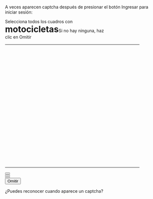A veces aparecen captcha después de presionar el botón Ingresar para iniciar sesión:

<div style=""><div id="rc-imageselect" aria-modal="true" role="dialog"><div class="rc-imageselect-response-field"></div><span class="rc-imageselect-tabloop-begin" tabindex="0"></span><div class="rc-imageselect-payload"><div class="rc-imageselect-instructions"><div class="rc-imageselect-desc-wrapper"><div class="rc-imageselect-desc-no-canonical" style="width: 352px; font-size: 14px;">Selecciona todos los cuadros con <strong style="font-size: 28px;">motocicletas</strong><span class="rc-imageselect-carousel-instructions" style="font-size: 14px;">Si no hay ninguna, haz clic en Omitir</span></div></div><div class="rc-imageselect-progress"></div></div><div class="rc-imageselect-challenge"><div id="rc-imageselect-target" class="rc-imageselect-target" dir="ltr" role="presentation" aria-hidden="true"><table class="rc-imageselect-table-44"><tbody><tr><td role="button" tabindex="4" class="rc-imageselect-tile" aria-label="Desafío de imagen"><div class="rc-image-tile-target"><div class="rc-image-tile-wrapper" style="width: 95px; height: 95px"><img class="rc-image-tile-44" src="https://www.google.com/recaptcha/enterprise/payload?p=06AFcWeA5AAfd-T1R2P_Ts9KrTRe4FpCAyAce5De-_ci-Sal-qkAusFANb3mBk0clsQf2pZw19ocdnq917-5pRPdtZjpdUM_u84biArILCPqNKDXZhFb54MjZHVTMyqJmkitlAbMvOTGi6sdgYliE36hnZ0h9QaKNxMosPgYVlfMDUFClMqThX_DnZXp93YcLEX-bJCRyOL9UYpgLPJCm0iQxKEA0GAL3I7w&amp;k=6LcT0v4qAAAAAOJtO_y-3b2u_46lSgCdm1qVgP45" alt="" style="top:0%; left: 0%"><div class="rc-image-tile-overlay"></div></div><div class="rc-imageselect-checkbox"></div></div></td><td role="button" tabindex="5" class="rc-imageselect-tile" aria-label="Desafío de imagen"><div class="rc-image-tile-target"><div class="rc-image-tile-wrapper" style="width: 95px; height: 95px"><img class="rc-image-tile-44" src="https://www.google.com/recaptcha/enterprise/payload?p=06AFcWeA5AAfd-T1R2P_Ts9KrTRe4FpCAyAce5De-_ci-Sal-qkAusFANb3mBk0clsQf2pZw19ocdnq917-5pRPdtZjpdUM_u84biArILCPqNKDXZhFb54MjZHVTMyqJmkitlAbMvOTGi6sdgYliE36hnZ0h9QaKNxMosPgYVlfMDUFClMqThX_DnZXp93YcLEX-bJCRyOL9UYpgLPJCm0iQxKEA0GAL3I7w&amp;k=6LcT0v4qAAAAAOJtO_y-3b2u_46lSgCdm1qVgP45" alt="" style="top:0%; left: -100%"><div class="rc-image-tile-overlay"></div></div><div class="rc-imageselect-checkbox"></div></div></td><td role="button" tabindex="6" class="rc-imageselect-tile" aria-label="Desafío de imagen"><div class="rc-image-tile-target"><div class="rc-image-tile-wrapper" style="width: 95px; height: 95px"><img class="rc-image-tile-44" src="https://www.google.com/recaptcha/enterprise/payload?p=06AFcWeA5AAfd-T1R2P_Ts9KrTRe4FpCAyAce5De-_ci-Sal-qkAusFANb3mBk0clsQf2pZw19ocdnq917-5pRPdtZjpdUM_u84biArILCPqNKDXZhFb54MjZHVTMyqJmkitlAbMvOTGi6sdgYliE36hnZ0h9QaKNxMosPgYVlfMDUFClMqThX_DnZXp93YcLEX-bJCRyOL9UYpgLPJCm0iQxKEA0GAL3I7w&amp;k=6LcT0v4qAAAAAOJtO_y-3b2u_46lSgCdm1qVgP45" alt="" style="top:0%; left: -200%"><div class="rc-image-tile-overlay"></div></div><div class="rc-imageselect-checkbox"></div></div></td><td role="button" tabindex="7" class="rc-imageselect-tile" aria-label="Desafío de imagen"><div class="rc-image-tile-target"><div class="rc-image-tile-wrapper" style="width: 95px; height: 95px"><img class="rc-image-tile-44" src="https://www.google.com/recaptcha/enterprise/payload?p=06AFcWeA5AAfd-T1R2P_Ts9KrTRe4FpCAyAce5De-_ci-Sal-qkAusFANb3mBk0clsQf2pZw19ocdnq917-5pRPdtZjpdUM_u84biArILCPqNKDXZhFb54MjZHVTMyqJmkitlAbMvOTGi6sdgYliE36hnZ0h9QaKNxMosPgYVlfMDUFClMqThX_DnZXp93YcLEX-bJCRyOL9UYpgLPJCm0iQxKEA0GAL3I7w&amp;k=6LcT0v4qAAAAAOJtO_y-3b2u_46lSgCdm1qVgP45" alt="" style="top:0%; left: -300%"><div class="rc-image-tile-overlay"></div></div><div class="rc-imageselect-checkbox"></div></div></td></tr><tr><td role="button" tabindex="8" class="rc-imageselect-tile" aria-label="Desafío de imagen"><div class="rc-image-tile-target"><div class="rc-image-tile-wrapper" style="width: 95px; height: 95px"><img class="rc-image-tile-44" src="https://www.google.com/recaptcha/enterprise/payload?p=06AFcWeA5AAfd-T1R2P_Ts9KrTRe4FpCAyAce5De-_ci-Sal-qkAusFANb3mBk0clsQf2pZw19ocdnq917-5pRPdtZjpdUM_u84biArILCPqNKDXZhFb54MjZHVTMyqJmkitlAbMvOTGi6sdgYliE36hnZ0h9QaKNxMosPgYVlfMDUFClMqThX_DnZXp93YcLEX-bJCRyOL9UYpgLPJCm0iQxKEA0GAL3I7w&amp;k=6LcT0v4qAAAAAOJtO_y-3b2u_46lSgCdm1qVgP45" alt="" style="top:-100%; left: 0%"><div class="rc-image-tile-overlay"></div></div><div class="rc-imageselect-checkbox"></div></div></td><td role="button" tabindex="9" class="rc-imageselect-tile" aria-label="Desafío de imagen"><div class="rc-image-tile-target"><div class="rc-image-tile-wrapper" style="width: 95px; height: 95px"><img class="rc-image-tile-44" src="https://www.google.com/recaptcha/enterprise/payload?p=06AFcWeA5AAfd-T1R2P_Ts9KrTRe4FpCAyAce5De-_ci-Sal-qkAusFANb3mBk0clsQf2pZw19ocdnq917-5pRPdtZjpdUM_u84biArILCPqNKDXZhFb54MjZHVTMyqJmkitlAbMvOTGi6sdgYliE36hnZ0h9QaKNxMosPgYVlfMDUFClMqThX_DnZXp93YcLEX-bJCRyOL9UYpgLPJCm0iQxKEA0GAL3I7w&amp;k=6LcT0v4qAAAAAOJtO_y-3b2u_46lSgCdm1qVgP45" alt="" style="top:-100%; left: -100%"><div class="rc-image-tile-overlay"></div></div><div class="rc-imageselect-checkbox"></div></div></td><td role="button" tabindex="10" class="rc-imageselect-tile" aria-label="Desafío de imagen"><div class="rc-image-tile-target"><div class="rc-image-tile-wrapper" style="width: 95px; height: 95px"><img class="rc-image-tile-44" src="https://www.google.com/recaptcha/enterprise/payload?p=06AFcWeA5AAfd-T1R2P_Ts9KrTRe4FpCAyAce5De-_ci-Sal-qkAusFANb3mBk0clsQf2pZw19ocdnq917-5pRPdtZjpdUM_u84biArILCPqNKDXZhFb54MjZHVTMyqJmkitlAbMvOTGi6sdgYliE36hnZ0h9QaKNxMosPgYVlfMDUFClMqThX_DnZXp93YcLEX-bJCRyOL9UYpgLPJCm0iQxKEA0GAL3I7w&amp;k=6LcT0v4qAAAAAOJtO_y-3b2u_46lSgCdm1qVgP45" alt="" style="top:-100%; left: -200%"><div class="rc-image-tile-overlay"></div></div><div class="rc-imageselect-checkbox"></div></div></td><td role="button" tabindex="11" class="rc-imageselect-tile" aria-label="Desafío de imagen"><div class="rc-image-tile-target"><div class="rc-image-tile-wrapper" style="width: 95px; height: 95px"><img class="rc-image-tile-44" src="https://www.google.com/recaptcha/enterprise/payload?p=06AFcWeA5AAfd-T1R2P_Ts9KrTRe4FpCAyAce5De-_ci-Sal-qkAusFANb3mBk0clsQf2pZw19ocdnq917-5pRPdtZjpdUM_u84biArILCPqNKDXZhFb54MjZHVTMyqJmkitlAbMvOTGi6sdgYliE36hnZ0h9QaKNxMosPgYVlfMDUFClMqThX_DnZXp93YcLEX-bJCRyOL9UYpgLPJCm0iQxKEA0GAL3I7w&amp;k=6LcT0v4qAAAAAOJtO_y-3b2u_46lSgCdm1qVgP45" alt="" style="top:-100%; left: -300%"><div class="rc-image-tile-overlay"></div></div><div class="rc-imageselect-checkbox"></div></div></td></tr><tr><td role="button" tabindex="12" class="rc-imageselect-tile" aria-label="Desafío de imagen"><div class="rc-image-tile-target"><div class="rc-image-tile-wrapper" style="width: 95px; height: 95px"><img class="rc-image-tile-44" src="https://www.google.com/recaptcha/enterprise/payload?p=06AFcWeA5AAfd-T1R2P_Ts9KrTRe4FpCAyAce5De-_ci-Sal-qkAusFANb3mBk0clsQf2pZw19ocdnq917-5pRPdtZjpdUM_u84biArILCPqNKDXZhFb54MjZHVTMyqJmkitlAbMvOTGi6sdgYliE36hnZ0h9QaKNxMosPgYVlfMDUFClMqThX_DnZXp93YcLEX-bJCRyOL9UYpgLPJCm0iQxKEA0GAL3I7w&amp;k=6LcT0v4qAAAAAOJtO_y-3b2u_46lSgCdm1qVgP45" alt="" style="top:-200%; left: 0%"><div class="rc-image-tile-overlay"></div></div><div class="rc-imageselect-checkbox"></div></div></td><td role="button" tabindex="13" class="rc-imageselect-tile" aria-label="Desafío de imagen"><div class="rc-image-tile-target"><div class="rc-image-tile-wrapper" style="width: 95px; height: 95px"><img class="rc-image-tile-44" src="https://www.google.com/recaptcha/enterprise/payload?p=06AFcWeA5AAfd-T1R2P_Ts9KrTRe4FpCAyAce5De-_ci-Sal-qkAusFANb3mBk0clsQf2pZw19ocdnq917-5pRPdtZjpdUM_u84biArILCPqNKDXZhFb54MjZHVTMyqJmkitlAbMvOTGi6sdgYliE36hnZ0h9QaKNxMosPgYVlfMDUFClMqThX_DnZXp93YcLEX-bJCRyOL9UYpgLPJCm0iQxKEA0GAL3I7w&amp;k=6LcT0v4qAAAAAOJtO_y-3b2u_46lSgCdm1qVgP45" alt="" style="top:-200%; left: -100%"><div class="rc-image-tile-overlay"></div></div><div class="rc-imageselect-checkbox"></div></div></td><td role="button" tabindex="14" class="rc-imageselect-tile" aria-label="Desafío de imagen"><div class="rc-image-tile-target"><div class="rc-image-tile-wrapper" style="width: 95px; height: 95px"><img class="rc-image-tile-44" src="https://www.google.com/recaptcha/enterprise/payload?p=06AFcWeA5AAfd-T1R2P_Ts9KrTRe4FpCAyAce5De-_ci-Sal-qkAusFANb3mBk0clsQf2pZw19ocdnq917-5pRPdtZjpdUM_u84biArILCPqNKDXZhFb54MjZHVTMyqJmkitlAbMvOTGi6sdgYliE36hnZ0h9QaKNxMosPgYVlfMDUFClMqThX_DnZXp93YcLEX-bJCRyOL9UYpgLPJCm0iQxKEA0GAL3I7w&amp;k=6LcT0v4qAAAAAOJtO_y-3b2u_46lSgCdm1qVgP45" alt="" style="top:-200%; left: -200%"><div class="rc-image-tile-overlay"></div></div><div class="rc-imageselect-checkbox"></div></div></td><td role="button" tabindex="15" class="rc-imageselect-tile" aria-label="Desafío de imagen"><div class="rc-image-tile-target"><div class="rc-image-tile-wrapper" style="width: 95px; height: 95px"><img class="rc-image-tile-44" src="https://www.google.com/recaptcha/enterprise/payload?p=06AFcWeA5AAfd-T1R2P_Ts9KrTRe4FpCAyAce5De-_ci-Sal-qkAusFANb3mBk0clsQf2pZw19ocdnq917-5pRPdtZjpdUM_u84biArILCPqNKDXZhFb54MjZHVTMyqJmkitlAbMvOTGi6sdgYliE36hnZ0h9QaKNxMosPgYVlfMDUFClMqThX_DnZXp93YcLEX-bJCRyOL9UYpgLPJCm0iQxKEA0GAL3I7w&amp;k=6LcT0v4qAAAAAOJtO_y-3b2u_46lSgCdm1qVgP45" alt="" style="top:-200%; left: -300%"><div class="rc-image-tile-overlay"></div></div><div class="rc-imageselect-checkbox"></div></div></td></tr><tr><td role="button" tabindex="16" class="rc-imageselect-tile" aria-label="Desafío de imagen"><div class="rc-image-tile-target"><div class="rc-image-tile-wrapper" style="width: 95px; height: 95px"><img class="rc-image-tile-44" src="https://www.google.com/recaptcha/enterprise/payload?p=06AFcWeA5AAfd-T1R2P_Ts9KrTRe4FpCAyAce5De-_ci-Sal-qkAusFANb3mBk0clsQf2pZw19ocdnq917-5pRPdtZjpdUM_u84biArILCPqNKDXZhFb54MjZHVTMyqJmkitlAbMvOTGi6sdgYliE36hnZ0h9QaKNxMosPgYVlfMDUFClMqThX_DnZXp93YcLEX-bJCRyOL9UYpgLPJCm0iQxKEA0GAL3I7w&amp;k=6LcT0v4qAAAAAOJtO_y-3b2u_46lSgCdm1qVgP45" alt="" style="top:-300%; left: 0%"><div class="rc-image-tile-overlay"></div></div><div class="rc-imageselect-checkbox"></div></div></td><td role="button" tabindex="17" class="rc-imageselect-tile" aria-label="Desafío de imagen"><div class="rc-image-tile-target"><div class="rc-image-tile-wrapper" style="width: 95px; height: 95px"><img class="rc-image-tile-44" src="https://www.google.com/recaptcha/enterprise/payload?p=06AFcWeA5AAfd-T1R2P_Ts9KrTRe4FpCAyAce5De-_ci-Sal-qkAusFANb3mBk0clsQf2pZw19ocdnq917-5pRPdtZjpdUM_u84biArILCPqNKDXZhFb54MjZHVTMyqJmkitlAbMvOTGi6sdgYliE36hnZ0h9QaKNxMosPgYVlfMDUFClMqThX_DnZXp93YcLEX-bJCRyOL9UYpgLPJCm0iQxKEA0GAL3I7w&amp;k=6LcT0v4qAAAAAOJtO_y-3b2u_46lSgCdm1qVgP45" alt="" style="top:-300%; left: -100%"><div class="rc-image-tile-overlay"></div></div><div class="rc-imageselect-checkbox"></div></div></td><td role="button" tabindex="18" class="rc-imageselect-tile" aria-label="Desafío de imagen"><div class="rc-image-tile-target"><div class="rc-image-tile-wrapper" style="width: 95px; height: 95px"><img class="rc-image-tile-44" src="https://www.google.com/recaptcha/enterprise/payload?p=06AFcWeA5AAfd-T1R2P_Ts9KrTRe4FpCAyAce5De-_ci-Sal-qkAusFANb3mBk0clsQf2pZw19ocdnq917-5pRPdtZjpdUM_u84biArILCPqNKDXZhFb54MjZHVTMyqJmkitlAbMvOTGi6sdgYliE36hnZ0h9QaKNxMosPgYVlfMDUFClMqThX_DnZXp93YcLEX-bJCRyOL9UYpgLPJCm0iQxKEA0GAL3I7w&amp;k=6LcT0v4qAAAAAOJtO_y-3b2u_46lSgCdm1qVgP45" alt="" style="top:-300%; left: -200%"><div class="rc-image-tile-overlay"></div></div><div class="rc-imageselect-checkbox"></div></div></td><td role="button" tabindex="19" class="rc-imageselect-tile" aria-label="Desafío de imagen"><div class="rc-image-tile-target"><div class="rc-image-tile-wrapper" style="width: 95px; height: 95px"><img class="rc-image-tile-44" src="https://www.google.com/recaptcha/enterprise/payload?p=06AFcWeA5AAfd-T1R2P_Ts9KrTRe4FpCAyAce5De-_ci-Sal-qkAusFANb3mBk0clsQf2pZw19ocdnq917-5pRPdtZjpdUM_u84biArILCPqNKDXZhFb54MjZHVTMyqJmkitlAbMvOTGi6sdgYliE36hnZ0h9QaKNxMosPgYVlfMDUFClMqThX_DnZXp93YcLEX-bJCRyOL9UYpgLPJCm0iQxKEA0GAL3I7w&amp;k=6LcT0v4qAAAAAOJtO_y-3b2u_46lSgCdm1qVgP45" alt="" style="top:-300%; left: -300%"><div class="rc-image-tile-overlay"></div></div><div class="rc-imageselect-checkbox"></div></div></td></tr></tbody></table></div></div><div class="rc-imageselect-incorrect-response" style="display:none">Vuelve a intentarlo.</div><div aria-live="polite"><div class="rc-imageselect-error-select-more" style="display:none">Selecciona todas las imágenes que coincidan.</div><div class="rc-imageselect-error-dynamic-more" style="display:none">Revisa también las imágenes nuevas.</div><div class="rc-imageselect-error-select-something" style="display:none">Selecciona el objeto o vuelve a cargar si no aparece ninguno.</div></div></div><div class="rc-footer"><div class="rc-separator"></div><div class="rc-controls"><div class="primary-controls"><div class="rc-buttons"><div class="button-holder reload-button-holder"><button class="rc-button goog-inline-block rc-button-reload" title="Obtener un nuevo desafío" value="" id="recaptcha-reload-button" tabindex="3"></button></div><div class="button-holder audio-button-holder"><button class="rc-button goog-inline-block rc-button-audio" title="Obtener un desafío de audio" value="" id="recaptcha-audio-button" tabindex="1"></button></div><div class="button-holder image-button-holder"><button class="rc-button goog-inline-block rc-button-image" title="Obtener un desafío visual" value="" id="recaptcha-image-button" tabindex="0" style="display: none;"></button></div><div class="button-holder liveness-button-holder" style="display: none;"></div><div class="button-holder qr-button-holder" style="display: none;"></div><div class="button-holder help-button-holder"><button class="rc-button goog-inline-block rc-button-help" title="Ayuda" value="" id="recaptcha-help-button" tabindex="2"></button></div><div class="button-holder undo-button-holder"><button class="rc-button goog-inline-block rc-button-undo" title="Deshacer" value="" id="recaptcha-undo-button" tabindex="0" style="display: none;"></button></div></div><div class="verify-button-holder"><button class="rc-button-default goog-inline-block" title="" value="" id="recaptcha-verify-button" tabindex="0">Omitir</button></div></div><div class="rc-challenge-help" style="display:none" tabindex="0"></div></div></div><span class="rc-imageselect-tabloop-end" tabindex="0"></span></div></div>



¿Puedes reconocer cuando aparece un captcha?